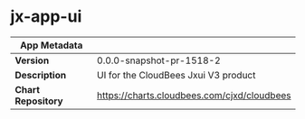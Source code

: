 # jx-app-ui

|App Metadata||
|---|---|
| **Version** | 0.0.0-snapshot-pr-1518-2 |
| **Description** | UI for the CloudBees Jxui V3 product |
| **Chart Repository** | https://charts.cloudbees.com/cjxd/cloudbees |
